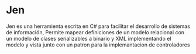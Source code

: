 # Jen
Jen es una herramienta escrita en C# para facilitar el desarrollo de sistemas de información,  Permite mapear definiciones de un modelo relacional con un modelo de clases serializables a binario y XML implementando el modelo y vista junto con un patron para la implemantacion de controladores
